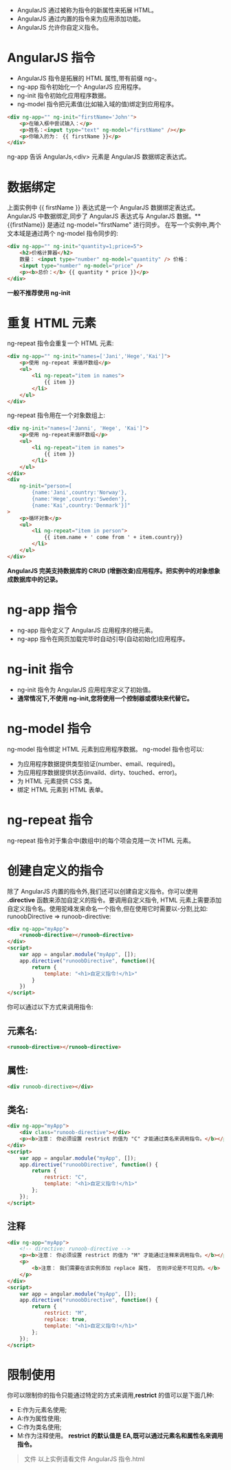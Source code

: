 -   AngularJS 通过被称为指令的新属性来拓展 HTML。
-   AngularJS 通过内置的指令来为应用添加功能。
-   AngularJS 允许你自定义指令。

# AngularJS 指令

-   AngularJS 指令是拓展的 HTML 属性,带有前缀 ng-。
-   ng-app 指令初始化一个 AngularJS 应用程序。
-   ng-init 指令初始化应用程序数据。
-   ng-model 指令把元素值(比如输入域的值)绑定到应用程序。

```html
<div ng-app="" ng-init="firstName='John'">
    <p>在输入框中尝试输入：</p>
    <p>姓名：<input type="text" ng-model="firstName" /></p>
    <p>你输入的为： {{ firstName }}</p>
</div>
```

ng-app 告诉 AngularJs,\<div> 元素是 AngularJS 数据绑定表达式。

# 数据绑定

上面实例中 {{ firstName }} 表达式是一个 AngularJS 数据绑定表达式。AngularJS 中数据绑定,同步了 AngularJS 表达式与 AngularJS 数据。\*\*{{firstName}} 是通过 ng-model="firstName" 进行同步。
在写一个实例中,两个文本域是通过两个 ng-model 指令同步的:

```html
<div ng-app="" ng-init="quantity=1;price=5">
    <h2>价格计算器</h2>
    数量： <input type="number" ng-model="quantity" /> 价格：
    <input type="number" ng-model="price" />
    <p><b>总价：</b> {{ quantity * price }}</p>
</div>
```

**一般不推荐使用 ng-init**

# 重复 HTML 元素

ng-repeat 指令会重复一个 HTML 元素:

```html
<div ng-app="" ng-init="names=['Jani','Hege','Kai']">
    <p>使用 ng-repeat 来循环数组</p>
    <ul>
        <li ng-repeat="item in names">
            {{ item }}
        </li>
    </ul>
</div>
```

ng-repeat 指令用在一个对象数组上:

```html
<div ng-init="names=['Janni', 'Hege', 'Kai']">
    <p>使用 ng-repeat来循环数组</p>
    <ul>
        <li ng-repeat="item in names">
            {{ item }}
        </li>
    </ul>
</div>
<div
    ng-init="person=[
        {name:'Jani',country:'Norway'},
        {name:'Hege',country:'Sweden'},
        {name:'Kai',country:'Denmark'}]"
>
    <p>循环对象</p>
    <ul>
        <li ng-repeat="item in person">
            {{ item.name + ' come from ' + item.country}}
        </li>
    </ul>
</div>
```

**AngularJS 完美支持数据库的 CRUD (增删改查)应用程序。把实例中的对象想象成数据库中的记录。**

# ng-app 指令

-   ng-app 指令定义了 AngularJS 应用程序的根元素。
-   ng-app 指令在网页加载完毕时自动引导(自动初始化)应用程序。

# ng-init 指令

-   ng-init 指令为 AngularJS 应用程序定义了初始值。
-   **通常情况下,不使用 ng-init,您将使用一个控制器或模块来代替它。**

# ng-model 指令

ng-model 指令绑定 HTML 元素到应用程序数据。
ng-model 指令也可以:

-   为应用程序数据提供类型验证(number、email、required)。
-   为应用程序数据提供状态(invaild、dirty、touched、error)。
-   为 HTML 元素提供 CSS 类。
-   绑定 HTML 元素到 HTML 表单。

# ng-repeat 指令

ng-repeat 指令对于集合中(数组中)的每个项会克隆一次 HTML 元素。

# 创建自定义的指令

除了 AngularJS 内置的指令外,我们还可以创建自定义指令。你可以使用 **.directive** 函数来添加自定义的指令。要调用自定义指令, HTML 元素上需要添加自定义指令名。使用驼峰发来命名一个指令,但在使用它时需要以-分割,比如: runoobDirective => runoob-directive:

```HTML
<div ng-app="myApp">
    <runoob-directive></runoob-directive>
</div>
<script>
    var app = angular.module("myApp", []);
    app.directive("runoobDirective", function(){
        return {
            template: "<h1>自定义指令!</h1>"
        }
    })
</script>
```

你可以通过以下方式来调用指令:

## 元素名:

```html
<runoob-directive></runoob-directive>
```

## 属性:

```html
<div runoob-directive></div>
```

## 类名:

```html
<div ng-app="myApp">
    <div class="runoob-directive"></div>
    <p><b>注意： 你必须设置 restrict 的值为 "C" 才能通过类名来调用指令。</b></p>
</div>
<script>
    var app = angular.module("myApp", []);
    app.directive("runoobDirective", function() {
        return {
            restrict: "C",
            template: "<h1>自定义指令!</h1>"
        };
    });
</script>
```

## 注释

```html
<div ng-app="myApp">
    <!-- directive: runoob-directive -->
    <p><b>注意： 你必须设置 restrict 的值为 "M" 才能通过注释来调用指令。</b></p>
    <p>
        <b>注意： 我们需要在该实例添加 replace 属性， 否则评论是不可见的。</b>
    </p>
</div>
<script>
    var app = angular.module("myApp", []);
    app.directive("runoobDirective", function() {
        return {
            restrict: "M",
            replace: true,
            template: "<h1>自定义指令!</h1>"
        };
    });
</script>
```

# 限制使用

你可以限制你的指令只能通过特定的方式来调用,**restrict** 的值可以是下面几种:

-   E:作为元素名使用;
-   A:作为属性使用;
-   C:作为类名使用;
-   M:作为注释使用。
    **restrict 的默认值是 EA,既可以通过元素名和属性名来调用指令。**

> 文件 以上实例请看文件 AngularJS 指令.html
